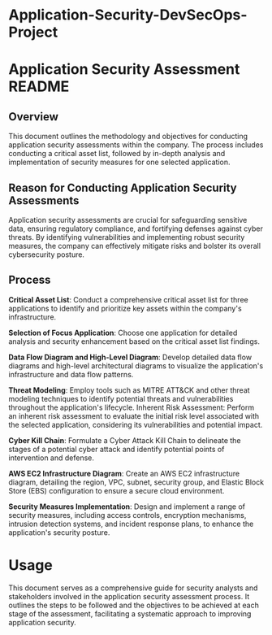 # Application-Security-DevSecOps-Project


# Application Security Assessment README

## Overview
This document outlines the methodology and objectives for conducting application security assessments within the company. The process includes conducting a critical asset list, followed by in-depth analysis and implementation of security measures for one selected application.

## Reason for Conducting Application Security Assessments
Application security assessments are crucial for safeguarding sensitive data, ensuring regulatory compliance, and fortifying defenses against cyber threats. By identifying vulnerabilities and implementing robust security measures, the company can effectively mitigate risks and bolster its overall cybersecurity posture.

## Process

**Critical Asset List**: Conduct a comprehensive critical asset list for three applications to identify and prioritize key assets within the company's infrastructure.

**Selection of Focus Application**: Choose one application for detailed analysis and security enhancement based on the critical asset list findings.

**Data Flow Diagram and High-Level Diagram**: Develop detailed data flow diagrams and high-level architectural diagrams to visualize the application's infrastructure and data flow patterns.

**Threat Modeling**: Employ tools such as MITRE ATT&CK and other threat modeling techniques to identify potential threats and vulnerabilities throughout the application's lifecycle.
Inherent Risk Assessment: Perform an inherent risk assessment to evaluate the initial risk level associated with the selected application, considering its vulnerabilities and potential impact.

**Cyber Kill Chain**: Formulate a Cyber Attack Kill Chain to delineate the stages of a potential cyber attack and identify potential points of intervention and defense.

**AWS EC2 Infrastructure Diagram**: Create an AWS EC2 infrastructure diagram, detailing the region, VPC, subnet, security group, and Elastic Block Store (EBS) configuration to ensure a secure cloud environment.

**Security Measures Implementation**: Design and implement a range of security measures, including access controls, encryption mechanisms, intrusion detection systems, and incident response plans, to enhance the application's security posture.

# Usage

This document serves as a comprehensive guide for security analysts and stakeholders involved in the application security assessment process. It outlines the steps to be followed and the objectives to be achieved at each stage of the assessment, facilitating a systematic approach to improving application security.

